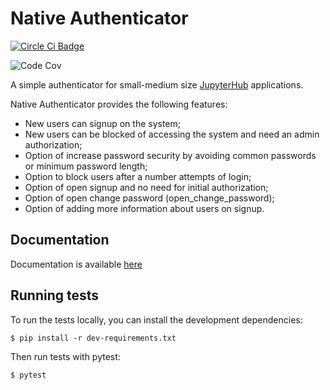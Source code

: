 # Native Authenticator


[![Circle Ci Badge](https://img.shields.io/circleci/project/github/jupyterhub/nativeauthenticator.svg)](https://circleci.com/gh/jupyterhub/nativeauthenticator)

![Code Cov](https://img.shields.io/codecov/c/github/jupyterhub/nativeauthenticator.svg)


A simple authenticator for small-medium size [JupyterHub](http://github.com/jupyter/jupyterhub/) applications.

Native Authenticator provides the following features:

* New users can signup on the system;
* New users can be blocked of accessing the system and need an admin authorization;
* Option of increase password security by avoiding common passwords or minimum password length;
* Option to block users after a number attempts of login;
* Option of open signup and no need for initial authorization;
* Option of open change password (open_change_password);
* Option of adding more information about users on signup.


## Documentation

Documentation is available [here](https://native-authenticator.readthedocs.io)


## Running tests

To run the tests locally, you can install the development dependencies:

`$ pip install -r dev-requirements.txt`

Then run tests with pytest:

`$ pytest`

